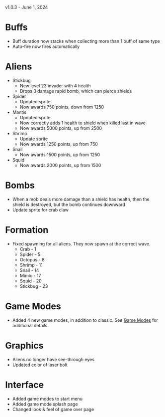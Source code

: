 v1.0.3 - June 1, 2024

# Buffs
- Buff duration now stacks when collecting more than 1 buff of same type
- Auto-fire now fires automatically
  
# Aliens
- Stickbug
  - New level 23 invader with 4 health
  - Drops 3 damage rapid bomb, which can pierce shields
- Spider
  - Updated sprite
  - Now awards 750 points, down from 1250
- Mantis
  - Updated sprite
  - Now correctly adds 1 health to shield when killed last in wave
  - Now awards 5000 points, up from 2500
- Shrimp
  - Update sprite
  - Now awards 1250 points, up from 750
- Snail
  - Now awards 1500 points, up from 1250
- Squid
  - Now awards 2000 points, up from 1500

# Bombs
- When a mob deals more damage than a shield has health, then the shield is destroyed, but the bomb continues downward
- Update sprite for crab claw

# Formation
- Fixed spawning for all aliens. They now spawn at the correct wave.
  - Crab - 1
  - Spider - 5
  - Octopus - 8
  - Shrimp - 11
  - Snail - 14
  - Mimic - 17
  - Squid - 20
  - Stickbug - 23

# Game Modes
- Added 4 new game modes, in addition to classic. See [Game Modes](https://github.com/zteater/Terra-Force/blob/main/README.md#game-modes) for additional details.

# Graphics
- Aliens no longer have see-through eyes
- Updated color of laser bolt

# Interface
- Added game modes to start menu
- Added game mode splash page 
- Changed look & feel of game over page

